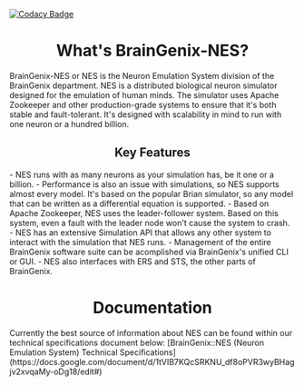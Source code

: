 [![Codacy Badge](https://app.codacy.com/project/badge/Grade/64207ebc26b34f24b1ad39ad43df315d)](https://www.codacy.com/gh/carboncopies/BrainGenix-NES/dashboard?utm_source=github.com&amp;utm_medium=referral&amp;utm_content=carboncopies/BrainGenix-NES&amp;utm_campaign=Badge_Grade)
<h1 align="center">What's BrainGenix-NES?</h1>

BrainGenix-NES or NES is the Neuron Emulation System division of the BrainGenix department. NES is a distributed biological neuron simulator designed for the emulation of human minds. The simulator uses Apache Zookeeper and other production-grade systems to ensure that it's both stable and fault-tolerant. It's designed with scalability in mind to run with one neuron or a hundred billion.

<h2 align="center">Key Features</h2>
 - NES runs with as many neurons as your simulation has, be it one or a billion.
 - Performance is also an issue with simulations, so NES supports almost every model. It's based on the popular Brian simulator, so any model that can be written as a differential equation is supported.
 - Based on Apache Zookeeper, NES uses the leader-follower system. Based on this system, even a fault with the leader node won't cause the system to crash.
 - NES has an extensive Simulation API that allows any other system to interact with the simulation that NES runs.
 - Management of the entire BrainGenix software suite can be acomplished via BrainGenix's unified CLI or GUI.
 - NES also interfaces with ERS and STS, the other parts of BrainGenix.
 
<h1 align="center">Documentation</h1>
Currently the best source of information about NES can be found within our technical specifications document below:
[BrainGenix::NES (Neuron Emulation System) Technical Specifications](https://docs.google.com/document/d/1tVIB7KQcSRKNU_df8oPVR3wyBHagjv2xvqaMy-oDg18/edit#)

